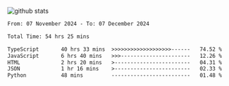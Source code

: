 
![github stats](https://github-readme-stats.vercel.app/api?username=realmahd1&show_icons=true&theme=codeSTACKr&hide_rank=true&count_private=true)

<!--START_SECTION:waka-->

```txt
From: 07 November 2024 - To: 07 December 2024

Total Time: 54 hrs 25 mins

TypeScript       40 hrs 33 mins  >>>>>>>>>>>>>>>>>>>------   74.52 %
JavaScript       6 hrs 40 mins   >>>----------------------   12.26 %
HTML             2 hrs 20 mins   >------------------------   04.31 %
JSON             1 hr 16 mins    >------------------------   02.33 %
Python           48 mins         -------------------------   01.48 %
```

<!--END_SECTION:waka-->
